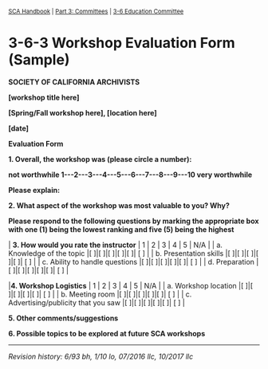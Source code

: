 <sup>[SCA Handbook](/sca-handbook/index.html) | [Part 3: Committees](../03_committees/index.html) | [3-6 Education Committee](../03_committees/03-06_education.html)</sup> 

# 3-6-3 Workshop Evaluation Form (Sample)

**SOCIETY OF CALIFORNIA ARCHIVISTS**

**[workshop title here]**

**[Spring/Fall workshop here], [location here]**

**[date]**

**Evaluation Form**

**1. Overall, the workshop was (please circle a number):**

**not worthwhile   1---2---3---4---5---6---7---8---9---10  very worthwhile**

**Please explain:**

**2. What aspect of the workshop was most valuable to you? Why?**

**Please respond to the following questions by marking the appropriate box with one (1) being the lowest ranking and five (5) being the highest**

| **3. How would you rate the instructor** | 1 | 2 | 3 | 4 | 5 | N/A |
| a. Knowledge of the topic                |[ ]|[ ]|[ ]|[ ]|[ ]| [ ] | 
| b. Presentation skills                |[ ]|[ ]|[ ]|[ ]|[ ]| [ ] | 
| c. Ability to handle questions                |[ ]|[ ]|[ ]|[ ]|[ ]| [ ] | 
| d. Preparation                |[ ]|[ ]|[ ]|[ ]|[ ]| [ ] | 

|**4.	Workshop Logistics** | 1 | 2 | 3 | 4 | 5 | N/A |
| a. Workshop location                |[ ]|[ ]|[ ]|[ ]|[ ]| [ ] | 
| b. Meeting room                |[ ]|[ ]|[ ]|[ ]|[ ]| [ ] | 
| c. Advertising/publicity that you saw                |[ ]|[ ]|[ ]|[ ]|[ ]| [ ] | 

**5. Other comments/suggestions**

**6. Possible topics to be explored at future SCA workshops**

***

_Revision history: 6/93 bh, 1/10 lo, 07/2016 llc, 10/2017 llc_
